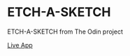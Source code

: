 # ETCH-A-SKETCH
 ETCH-A-SKETCH from The Odin project 

[Live App](https://eyeri91.github.io/ETCH-A-SKETCH/)
